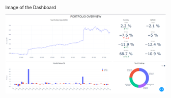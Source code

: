 Image of the Dashboard

![alt text](https://github.com/sasidharreddy25/Machine_Learning/blob/main/DashBoards/Images/img1.png)
